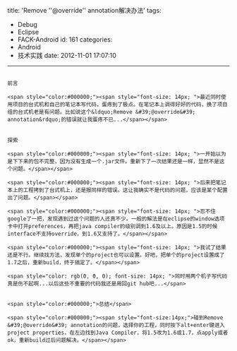 title: 'Remove ''@override'' annotation解决办法'
tags:
  - Debug
  - Eclipse
  - FACK-Android
id: 161
categories:
  - Android
  - 技术实践
date: 2012-11-01 17:07:10
---

## 
	前言

	<span style="color:#000000;"><span style="font-size: 14px; ">最近同时使用项目的台式机和自己的笔记本写代码，蛋疼到了极点。在笔记本上调得好好的代码，换了项目组的台式机老是有问题。比如说这个&ldquo;Remove &#39;@override&#39; annotation&rdquo;的错误就让我蛋疼不已...</span></span>

## 
	探索

	<span style="color:#000000;"><span style="font-size: 14px; ">一开始以为是下下来的包不完整，因为没有生成一个.jar文件。重新下了一次结果还是一样，显然不是这个问题。</span></span>

	<span style="color:#000000;"><span style="font-size: 14px; ">后来把笔记本上的工程拷到了台式机上，还是报同样的错误。这让我确实不是代码的问题，应该是某个配置出了问题。</span></span>

	<span style="color:#000000;"><span style="font-size: 14px; ">忍不住google了一把，发现遇到过这个问题的人还真不少。一般的解法是在eclipse的window选项卡中打开preferences，再把java compiler的级别调到1.6及以上。原因是1.5的时候interface不支持override，到1.6又支持了。</span></span>

	<span style="color:#000000;"><span style="font-size: 14px; ">我试了结果还是不行。继续找方法，发现单个的project也可以设置。好吧，把单个的project设置成了1.7之后，重新build，终于搞定了。</span></span>

	<span style="color: rgb(0, 0, 0); font-size: 14px; ">同时用两个机子写代码真是伤不起啊...以后这些不重要的代码我还是用回git hub吧...</span>

## 
	<span style="color:#000000;">总结</span>

	<span style="color:#000000;"><span style="font-size:14px;">碰到Remove &#39;@override&#39; annotation的问题，选择你的工程，同时按下alt+enter键进入project properties，在左边找到Java Compiler，将1.5改为1.6或1.7，点apply或者ok，重新build过后问题解决。</span></span>